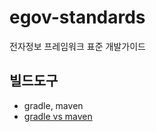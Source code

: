 # egov-standards
전자정보 프레임워크 표준 개발가이드

## 빌드도구
- gradle, maven
- [gradle vs maven](https://hyojun123.github.io/2019/04/18/gradleAndMaven/)
